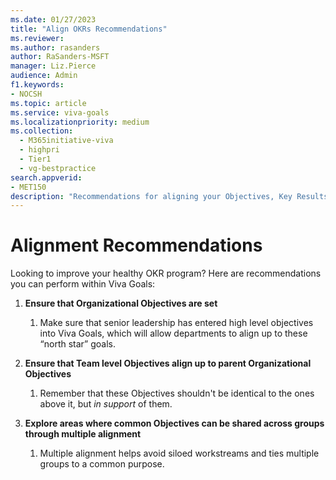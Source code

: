 ```yaml
---
ms.date: 01/27/2023
title: "Align OKRs Recommendations"
ms.reviewer: 
ms.author: rasanders
author: RaSanders-MSFT
manager: Liz.Pierce
audience: Admin
f1.keywords:
- NOCSH
ms.topic: article
ms.service: viva-goals
ms.localizationpriority: medium
ms.collection:
  - M365initiative-viva
  - highpri
  - Tier1
  - vg-bestpractice
search.appverid:
- MET150
description: "Recommendations for aligning your Objectives, Key Results, and Initiatives for a healthy OKR program."
---
```


# Alignment Recommendations

Looking to improve your healthy OKR program? Here are recommendations you can perform within Viva Goals: 

1. **Ensure that Organizational Objectives are set** 
    1. Make sure that senior leadership has entered high level objectives into Viva Goals, which will allow departments to align up to these “north star” goals.  

1. **Ensure that Team level Objectives align up to parent Organizational Objectives** 
    1. Remember that these Objectives shouldn't be identical to the ones above it, but *in support* of them. 
    
1. **Explore areas where common Objectives can be shared across groups through multiple alignment**
    1. Multiple alignment helps avoid siloed workstreams and ties multiple groups to a common purpose.
